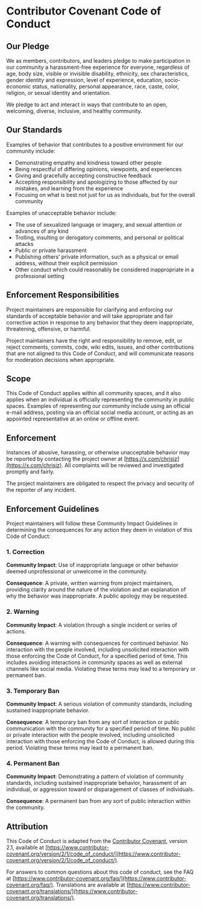 # Contributor Covenant Code of Conduct

## Our Pledge

We as members, contributors, and leaders pledge to make participation in our
community a harassment-free experience for everyone, regardless of age, body
size, visible or invisible disability, ethnicity, sex characteristics, gender
identity and expression, level of experience, education, socio-economic status,
nationality, personal appearance, race, caste, color, religion, or sexual
identity and orientation.

We pledge to act and interact in ways that contribute to an open, welcoming,
diverse, inclusive, and healthy community.

## Our Standards

Examples of behavior that contributes to a positive environment for our
community include:

- Demonstrating empathy and kindness toward other people
- Being respectful of differing opinions, viewpoints, and experiences
- Giving and gracefully accepting constructive feedback
- Accepting responsibility and apologizing to those affected by our mistakes,
and learning from the experience
- Focusing on what is best not just for us as individuals, but for the overall
community

Examples of unacceptable behavior include:

- The use of sexualized language or imagery, and sexual attention or advances
of any kind
- Trolling, insulting or derogatory comments, and personal or political attacks
- Public or private harassment
- Publishing others’ private information, such as a physical or email address,
without their explicit permission
- Other conduct which could reasonably be considered inappropriate in a
professional setting

## Enforcement Responsibilities

Project maintainers are responsible for clarifying and enforcing our standards
of acceptable behavior and will take appropriate and fair corrective action in
response to any behavior that they deem inappropriate, threatening, offensive,
or harmful.

Project maintainers have the right and responsibility to remove, edit, or
reject comments, commits, code, wiki edits, issues, and other contributions
that are not aligned to this Code of Conduct, and will communicate reasons for
moderation decisions when appropriate.

## Scope

This Code of Conduct applies within all community spaces, and it also applies
when an individual is officially representing the community in public spaces.
Examples of representing our community include using an official
e-mail address, posting via an official social media account, or acting as an
appointed representative at an online or offline event.

## Enforcement

Instances of abusive, harassing, or otherwise unacceptable behavior may be
reported by contacting the project owner at
[https://x.com/chrisjz](https://x.com/chrisjz).
All complaints will be reviewed and investigated promptly and fairly.

The project maintainers are obligated to respect the privacy and security of
the reporter of any incident.

## Enforcement Guidelines

Project maintainers will follow these Community Impact Guidelines in
determining the consequences for any action they deem in violation of
this Code of Conduct:

### 1. Correction

**Community Impact**: Use of inappropriate language or other behavior
deemed unprofessional or unwelcome in the community.

**Consequence**: A private, written warning from project maintainers,
providing clarity around the nature of the violation and an explanation
of why the behavior was inappropriate. A public apology may be requested.

### 2. Warning

**Community Impact**: A violation through a single incident or series
of actions.

**Consequence**: A warning with consequences for continued behavior.
No interaction with the people involved, including unsolicited interaction
with those enforcing the Code of Conduct, for a specified period of time.
This includes avoiding interactions in community spaces as well as external
channels like social media. Violating these terms may lead to a temporary
or permanent ban.

### 3. Temporary Ban

**Community Impact**: A serious violation of community standards, including
sustained inappropriate behavior.

**Consequence**: A temporary ban from any sort of interaction or public
communication with the community for a specified period of time. No public
or private interaction with the people involved, including unsolicited
interaction with those enforcing the Code of Conduct, is allowed during
this period. Violating these terms may lead to a permanent ban.

### 4. Permanent Ban

**Community Impact**: Demonstrating a pattern of violation of community
standards, including sustained inappropriate behavior, harassment of an
individual, or aggression toward or disparagement of classes of individuals.

**Consequence**: A permanent ban from any sort of public interaction
within the community.

## Attribution

This Code of Conduct is adapted from the
[Contributor Covenant](https://www.contributor-covenant.org), version 2.1,
available at
[https://www.contributor-covenant.org/version/2/1/code_of_conduct/](https://www.contributor-covenant.org/version/2/1/code_of_conduct/).

For answers to common questions about this code of conduct, see the FAQ at
[https://www.contributor-covenant.org/faq/](https://www.contributor-covenant.org/faq/).
Translations are available at
[https://www.contributor-covenant.org/translations/](https://www.contributor-covenant.org/translations/).
